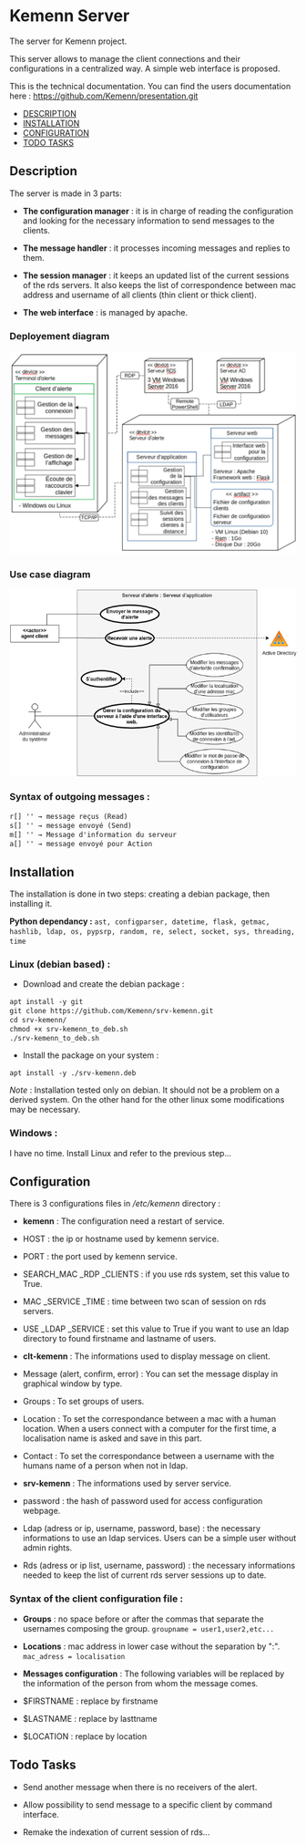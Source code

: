 # Kemenn Server

The server for Kemenn project.

This server allows to manage the client connections and their configurations in a centralized way. A simple web interface is proposed.

This is the technical documentation. You can find the users documentation here : https://github.com/Kemenn/presentation.git

- [DESCRIPTION](#description)
- [INSTALLATION](#installation)
- [CONFIGURATION](#configuration)
- [TODO TASKS](#todo-tasks)



## Description

The server is made in 3 parts:

 * **The configuration manager** : it is in charge of reading the configuration and looking for the necessary information to send messages to the clients.

 * **The message handler** : it processes incoming messages and replies to them.

 * **The session manager** : it keeps an updated list of the current sessions of the rds servers. It also keeps the list of correspondence between mac address and username of all clients (thin client or thick client).

 * **The web interface** : is managed by apache.


### Deployement diagram
![The deployement diagram](./docs/french_deployment_diagram.png)


### Use case diagram
![The use case diagram](./docs/french_use_case_diagram.png)


### Syntax of outgoing messages :
```
r[] '' → message reçus (Read)
s[] '' → message envoyé (Send)
m[] '' → Message d'information du serveur
a[] '' → message envoyé pour Action
```



## Installation

The installation is done in two steps: creating a debian package, then installing it.

**Python dependancy :**
`ast, configparser, datetime, flask, getmac, hashlib, ldap, os, pypsrp, random, re, select, socket, sys, threading, time`


### Linux (debian based) :

- Download and create the debian package :

```
apt install -y git
git clone https://github.com/Kemenn/srv-kemenn.git
cd srv-kemenn/
chmod +x srv-kemenn_to_deb.sh
./srv-kemenn_to_deb.sh
```
- Install the package on your system :

```
apt install -y ./srv-kemenn.deb
```
*Note* : Installation tested only on debian. It should not be a problem on a derived system. On the other hand for the other linux some modifications may be necessary.


### Windows :
I have no time. Install Linux and refer to the previous step...

## Configuration

There is 3 configurations files in */etc/kemenn* directory :

 * **kemenn** : The configuration need a restart of service.
  * HOST : the ip or hostname used by kemenn service.
  * PORT : the port used by kemenn service.
  * SEARCH_MAC _RDP _CLIENTS : if you use rds system, set this value to True.
  * MAC _SERVICE _TIME : time between two scan of session on rds servers.
  * USE _LDAP _SERVICE : set this value to True if you want to use an ldap directory to found firstname and lastname of users.

 * **clt-kemenn** : The informations used to display message on client.
  * Message (alert, confirm, error) : You can set the message display in graphical window by type.
  * Groups : To set groups of users.
  * Location : To set the correspondance between a mac with a human location. When a users connect with a computer for the first time, a localisation name is asked and save in this part.
  * Contact : To set the correspondance between a username with the humans name of a person when not in ldap.

 * **srv-kemenn** : The informations used by server service.
  * password : the hash of password used for access configuration webpage.
  * Ldap (adress or ip, username, password, base) : the necessary informations to use an ldap services. Users can be a simple user without admin rights.
  * Rds (adress or ip list, username, password) : the necessary informations needed to keep the list of current rds server sessions up to date.


### Syntax of the client configuration file :

 - **Groups** : no space before or after the commas that separate the usernames composing the group.
 `groupname = user1,user2,etc...`

 - **Locations** : mac address in lower case without the separation by ":".
 `mac_adress = localisation`

 - **Messages configuration** : The following variables will be replaced by the information of the person from whom the message comes.
  - $FIRSTNAME : replace by firstname
  - $LASTNAME : replace by lasttname
  - $LOCATION : replace by location



## Todo Tasks

 - Send another message when there is no receivers of the alert.

 - Allow possibility to send message to a specific client by command interface.
 
 - Remake the indexation of current session of rds...